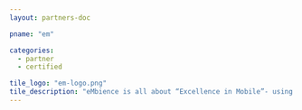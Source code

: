 ```yaml
---
layout: partners-doc

pname: "em"

categories: 
  - partner
  - certified

tile_logo: "em-logo.png"
tile_description: "eMbience is all about “Excellence in Mobile”- using our cross platform expertise and our proven venue and proximity/location frameworks incorporating cutting edge technologies and deep integration with partner technologies such as Ticketmaster, we provide next generation turnkey mobile solutions at the intersection of hyper-local, social and media for brands, venues, retailers and businesses."
---
```



